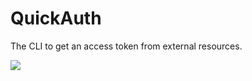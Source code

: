 # QuickAuth
The CLI to get an access token from external resources.

![](https://github.com/DoctorOnline/QuickAuth//workflows/.NET%20Core/badge.svg)
